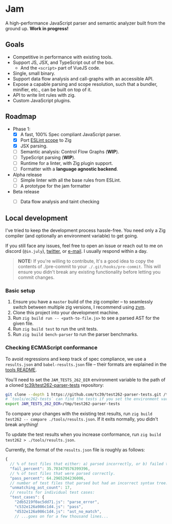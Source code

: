 # Jam

A high-performance JavaScript parser and semantic analyzer built from the ground up.
**Work in progress!**

## Goals

- Competitive in performance with existing tools. 
- Support JS, JSX, and TypeScript out of the box.
    - And the `<script>` part of VueJS code.
- Single, small binary.
- Support data flow analysis and call-graphs with an accessible API. 
- Expose a capable parsing and scope resolution, such that a bundler, minifier, etc., can be built on top of it.
- API to write lint rules with zig.
- Custom JavaScript plugins.

## Roadmap

- Phase 1:
    - [x] A fast, 100% Spec compliant JavaScript parser.
    - [x] Port [ESLint scope](https://github.com/eslint/js/tree/main/packages/eslint-scope) to Zig
    - [x] JSX parsing.
    - [ ] Semantic analysis: Control Flow Graphs (**WIP**).
    - [ ] TypeScript parsing (**WIP**).
    - [ ] Runtime for a linter, with Zig plugin support.
    - [ ] Formatter with a **language agnostic backend**.
- Alpha release
    - [ ] Simple linter with all the base rules from ESLint.
    - [ ] A prototype for the jam formatter
- Beta release
    - [ ] Data flow analysis and taint checking


## Local development

I've tried to keep the development process hassle-free.
You need only a Zig compiler (and optionally an environment variable) to get going.

If you still face any issues, feel free to open an issue
or reach out to me on discord (`@in.july`), [twitter](https://x.com/ptrCast), or [e-mail](mailto:srijan@injuly.in).
I usually respond within a day.

> **NOTE:** If you're willing to contribute, It's a good idea to copy the contents of ./pre-commit to 
your `./.git/hooks/pre-commit`.
> This will ensure you didn't break any existing functionality before letting you commit changes.

### Basic setup

1. Ensure you have a `master` build of the zig compiler –
to seamlessly switch between multiple zig versions, I recommend using [zvm](https://github.com/tristanisham/zvm).
2. Clone this project into your development machine.
3. Run `zig build run -- <path-to-file.js>` to see a parsed AST for the given file.
4. Run `zig build test` to run the unit tests.
5. Run `zig build bench-parser` to run the parser benchmarks.

### Checking ECMAScript conformance

To avoid regressions and keep track of spec compliance, we use a `results.json` and `babel-results.json` file –
their formats are explained in the [tools README](./tools/README.md).

You'll need to set the `JAM_TESTS_262_DIR` environment variable to the path of a cloned [tc39/test262-parser-tests](https://github.com/tc39/test262-parser-tests) repository:

```sh
git clone --depth 1 https://github.com/tc39/test262-parser-tests.git /tmp/test262-parser-tests
# `tools/ec262-tests` can find the tests if you set the environment variable.
export JAM_TESTS_262_DIR=/tmp/test262-parser-tests
```

To compare your changes with the existing test results, run `zig build test262 -- compare ./tools/results.json`.
If it exits normally, you didn't break anything!

To update the test results when you increase conformance, run `zig build test262 > ./tools/results.json`.


Currently, the format of the `results.json` file is roughly as follows:

```js
{
  // % of test files that either: a) parsed incorrectly, or b) failed to parse.
  "fail_percent": 35.703479576399396,
  // % of test files that were parsed correctly.
  "pass_percent": 64.2965204236006,
  // number of test files that parsed but had an incorrect syntax tree.
  "unmatching_ast_count": 17,
  // results for individual test cases:
  "test_cases": {
    "2db5219f0ac5dd71.js": "parse_error",
    "c532e126a986c1d4.js": "pass",
    "d532e126a986c1d4.js": "ast_no_match",
    // ...goes on for a few thousand lines...
```
 
